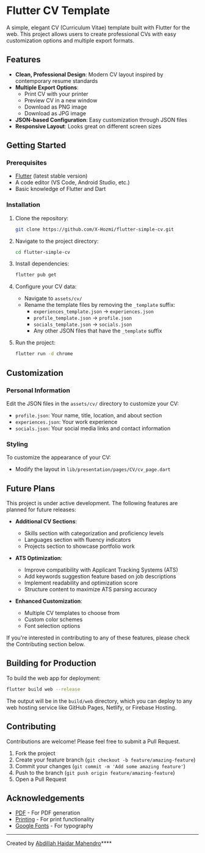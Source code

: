 # Flutter CV Template

A simple, elegant CV (Curriculum Vitae) template built with Flutter for the web. This project allows users to create professional CVs with easy customization options and multiple export formats.

## Features

- **Clean, Professional Design**: Modern CV layout inspired by contemporary resume standards
- **Multiple Export Options**:
  - Print CV with your printer
  - Preview CV in a new window
  - Download as PNG image
  - Download as JPG image
- **JSON-based Configuration**: Easy customization through JSON files
- **Responsive Layout**: Looks great on different screen sizes

## Getting Started

### Prerequisites

- [Flutter](https://flutter.dev/docs/get-started/install) (latest stable version)
- A code editor (VS Code, Android Studio, etc.)
- Basic knowledge of Flutter and Dart

### Installation

1. Clone the repository:

   ```bash
   git clone https://github.com/X-Hozmi/flutter-simple-cv.git
   ```

2. Navigate to the project directory:

   ```bash
   cd flutter-simple-cv
   ```

3. Install dependencies:

   ```bash
   flutter pub get
   ```

4. Configure your CV data:
   - Navigate to `assets/cv/`
   - Rename the template files by removing the `_template` suffix:
     - `experiences_template.json` → `experiences.json`
     - `profile_template.json` → `profile.json`
     - `socials_template.json` → `socials.json`
     - Any other JSON files that have the `_template` suffix

5. Run the project:

   ```bash
   flutter run -d chrome
   ```

## Customization

### Personal Information

Edit the JSON files in the `assets/cv/` directory to customize your CV:

- `profile.json`: Your name, title, location, and about section
- `experiences.json`: Your work experience
- `socials.json`: Your social media links and contact information

### Styling

To customize the appearance of your CV:

- Modify the layout in `lib/presentation/pages/CV/cv_page.dart`

## Future Plans

This project is under active development. The following features are planned for future releases:

- **Additional CV Sections**:
  - Skills section with categorization and proficiency levels
  - Languages section with fluency indicators
  - Projects section to showcase portfolio work
  
- **ATS Optimization**:
  - Improve compatibility with Applicant Tracking Systems (ATS)
  - Add keywords suggestion feature based on job descriptions
  - Implement readability and optimization score
  - Structure content to maximize ATS parsing accuracy

- **Enhanced Customization**:
  - Multiple CV templates to choose from
  - Custom color schemes
  - Font selection options

If you're interested in contributing to any of these features, please check the Contributing section below.

## Building for Production

To build the web app for deployment:

```bash
flutter build web --release
```

The output will be in the `build/web` directory, which you can deploy to any web hosting service like GitHub Pages, Netlify, or Firebase Hosting.

## Contributing

Contributions are welcome! Please feel free to submit a Pull Request.

1. Fork the project
2. Create your feature branch (`git checkout -b feature/amazing-feature`)
3. Commit your changes (`git commit -m 'Add some amazing feature'`)
4. Push to the branch (`git push origin feature/amazing-feature`)
5. Open a Pull Request

## Acknowledgements

- [PDF](https://pub.dev/packages/pdf) - For PDF generation
- [Printing](https://pub.dev/packages/printing) - For print functionality
- [Google Fonts](https://pub.dev/packages/google_fonts) - For typography

---

Created by [Abdillah Haidar Mahendro](https://github.com/X-Hozmi)****
